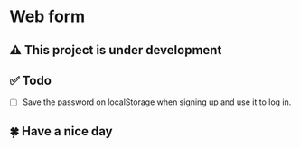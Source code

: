 # Web form

## ⚠️ This project is under development

## ✅ Todo

- [ ] Save the password on localStorage when signing up and use it to log in.

## 🍀 Have a nice day
